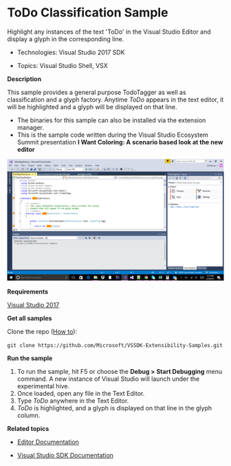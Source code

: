 

# ToDo Classification Sample
Highlight any instances of the text 'ToDo' in the Visual Studio
Editor and display a glyph in the corresponding line.

* Technologies: Visual Studio 2017 SDK

* Topics: Visual Studio Shell, VSX
 

**Description**

This sample provides a general purpose TodoTagger as well as classification
and a glyph factory. Anytime _ToDo_ appears in the text editor, it will be
highlighted and a glyph will be displayed on that line.

  * The binaries for this sample can also be installed via the extension manager. 
  * This is the sample code written during the Visual Studio Ecosystem Summit presentation **I Want Coloring: A scenario based look at the new editor**

![image](C%23/Example.ToDoClassification.png)

**Requirements** 

[ Visual Studio 2017 ](https://www.visualstudio.com/products/visual-studio-community-vs?wt.mc_id=o~display~github~vssdk)



**Get all samples**

Clone the repo ([How to](https://git-scm.com/book/en/v2/Git-Basics-Getting-a-Git-Repository#Cloning-an-Existing-Repository)):

`git clone https://github.com/Microsoft/VSSDK-Extensibility-Samples.git`

**Run the sample** 

  1. To run the sample, hit F5 or choose the **Debug &gt; Start Debugging** menu command. A new instance of Visual Studio will launch under the experimental hive. 
  2. Once loaded, open any file in the Text Editor. 
  3. Type _ToDo_ anywhere in the Text Editor. 
  4. _ToDo_ is highlighted, and a glyph is displayed on that line in the glyph column. 



**Related topics** 

* [ Editor Documentation ](https://docs.microsoft.com/en-us/visualstudio/extensibility/editor-and-language-service-extensions)

* [ Visual Studio SDK Documentation ](https://docs.microsoft.com/en-us/visualstudio/extensibility/visual-studio-sdk)


